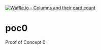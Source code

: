[![Waffle.io - Columns and their card count](https://badge.waffle.io/cclp-project/poc0.png?columns=all)](https://waffle.io/cclp-project/poc0?utm_source=badge)
# poc0
Proof of Concept 0
